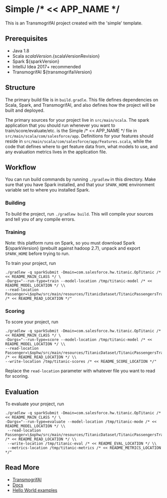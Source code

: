 # Simple /* << APP_NAME */

This is an TransmogrifAI project created with the 'simple' template.

## Prerequisites

- Java 1.8
- Scala ${scalaVersion}.${scalaVersionRevision}
- Spark ${sparkVersion}
- IntelliJ Idea 2017+ recommended
- TransmogrifAI ${transmogrifaiVersion}


## Structure

The primary build file is in `build.gradle`.
This file defines dependencies on Scala, Spark, and TransmogrifAI, and also defines how the project will be built
and deployed.

The primary sources for your project live in `src/main/scala`.
The spark application that you should run whenever you want to train/score/evaluate/etc. is the Simple /* << APP_NAME */
file in `src/main/scala/com/salesforce/app`.
Definitions for your features should reside in `src/main/scala/com/salesforce/app/Features.scala`, while the code that defines
where to get feature data from, what models to use, and any evaluation metrics lives in the application file.

## Workflow

You can run build commands by running `./gradlew` in this directory. Make sure that you have Spark installed, and that your
`SPARK_HOME` environment variable set to where you installed Spark.

### Building
To build the project, run `./gradlew build`. This will compile your sources and tell you of any compile errors.

### Training

Note: this platform runs on Spark, so you must download Spark ${sparkVersion} (prebuilt against hadoop 2.7), unpack and export `SPARK_HOME` before trying to run.

To train your project, run

```
./gradlew -q sparkSubmit -Dmain=com.salesforce.hw.titanic.OpTitanic /* << README_MAIN_CLASS */ \
-Dargs="--run-type=train --model-location /tmp/titanic-model /* << README_MODEL_LOCATION */ \\
--read-location Passenger=\$ophw/src/main/resources/TitanicDataset/TitanicPassengersTrainData.csv /* << README_READ_LOCATION */"
```

### Scoring
To score your project, run

```
./gradlew -q sparkSubmit -Dmain=com.salesforce.hw.titanic.OpTitanic /* << README_MAIN_CLASS */ \
-Dargs="--run-type=score --model-location /tmp/titanic-model /* << README_MODEL_LOCATION */ \\
--read-location Passenger=\$ophw/src/main/resources/TitanicDataset/TitanicPassengersTrainData.csv /* << README_READ_LOCATION */ \\
--write-location /tmp/titanic-scores /* << README_SCORE_LOCATION */"
```

Replace the `read-location` parameter with whatever file you want to read for scoring.

## Evaluation
To evaluate your project, run

```
./gradlew -q sparkSubmit -Dmain=com.salesforce.hw.titanic.OpTitanic /* << README_MAIN_CLASS */ \
-Dargs="--run-type=evaluate --model-location /tmp/titanic-mode /* << README_MODEL_LOCATION */ \\
 --read-location Passenger=\$ophw/src/main/resources/TitanicDataset/TitanicPassengersTrainData.csv /* << README_READ_LOCATION */ \\
 --write-location /tmp/titanic-eval /* << README_EVAL_LOCATION */ \\
 --metrics-location /tmp/titanic-metrics /* << README_METRICS_LOCATION */"
```

## Read More

- [TransmogrifAI](https://github.com/salesforce/TransmogrifAI)
- [Docs](https://docs.transmogrif.ai)
- [Hello World examples](https://github.com/salesforce/TransmogrifAI/tree/master/helloworld)

